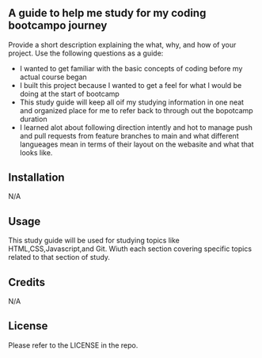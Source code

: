 # <Prework Study Guide Webpage>

## A guide to help me study for my coding bootcampo journey

Provide a short description explaining the what, why, and how of your project. Use the following questions as a guide:

- I wanted to get familiar with the basic concepts of coding before my actual course began
- I built this project because I wanted to get a feel for what I would be doing at the start of bootcamp
- This study guide will keep all oif my studying information in one neat and organized place for me to refer back to through out the bopotcamp duration
- I learned alot about following direction intently and hot to manage push and pull requests from feature branches to main and what different langueages mean in terms of their layout on the webasite and what that looks like.

## Installation

N/A

## Usage

This study guide will be used for studying topics like HTML,CSS,Javascript,and Git. Wiuth each section covering specific topics related to that section of study.

## Credits

N/A

## License

Please refer to the LICENSE in the repo.